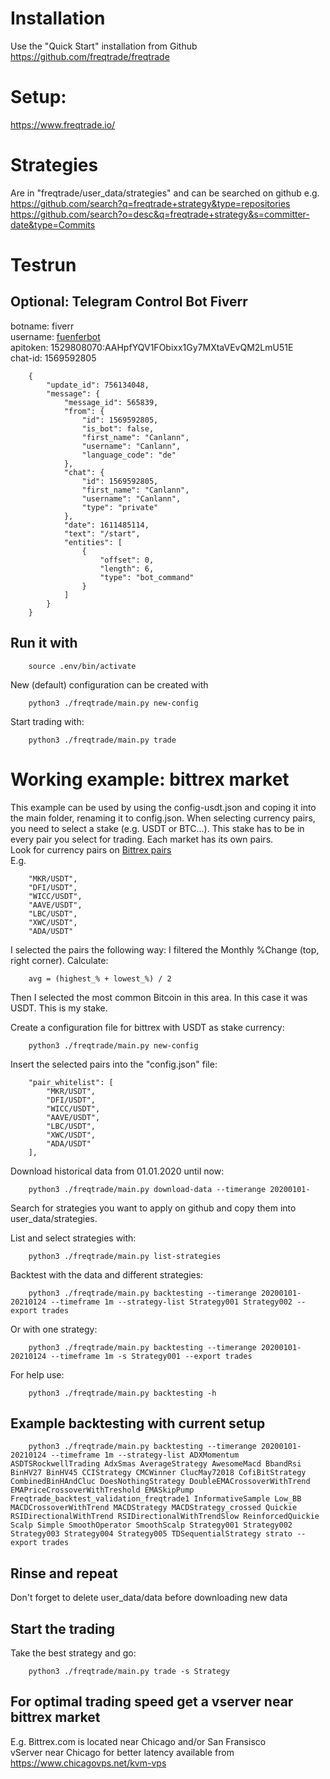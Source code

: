 # Installation
Use the "Quick Start" installation from Github
https://github.com/freqtrade/freqtrade

# Setup:
https://www.freqtrade.io/

# Strategies
Are in "freqtrade/user_data/strategies" and can be searched on github e.g. <br>
https://github.com/search?q=freqtrade+strategy&type=repositories <br>
https://github.com/search?o=desc&q=freqtrade+strategy&s=committer-date&type=Commits

# Testrun

## Optional: Telegram Control Bot Fiverr

botname: fiverr <br>
username: <a href="https://t.me/fuenferbot">fuenferbot</a><br>
apitoken: 1529808070:AAHpfYQV1FObixx1Gy7MXtaVEvQM2LmU51E <br>
chat-id: 1569592805 <br>

        {
            "update_id": 756134048,
            "message": {
                "message_id": 565839,
                "from": {
                    "id": 1569592805,
                    "is_bot": false,
                    "first_name": "Canlann",
                    "username": "Canlann",
                    "language_code": "de"
                },
                "chat": {
                    "id": 1569592805,
                    "first_name": "Canlann",
                    "username": "Canlann",
                    "type": "private"
                },
                "date": 1611485114,
                "text": "/start",
                "entities": [
                    {
                        "offset": 0,
                        "length": 6,
                        "type": "bot_command"
                    }
                ]
            }
        }

## Run it with

        source .env/bin/activate

New (default) configuration can be created with 

        python3 ./freqtrade/main.py new-config

Start trading with:

        python3 ./freqtrade/main.py trade


# Working example: bittrex market
This example can be used by using the config-usdt.json and coping it into the main folder, renaming it to config.json.
When selecting currency pairs, you need to select a stake (e.g. USDT or BTC...). This stake has to be in every pair you select for trading. Each market has its own pairs.<br>
Look for currency pairs on <a href="https://www.cryptometer.io/list/bittrex">Bittrex pairs</a><br>
E.g.<br>

        "MKR/USDT",
        "DFI/USDT",
        "WICC/USDT",
        "AAVE/USDT",
        "LBC/USDT",
        "XWC/USDT",
        "ADA/USDT"

I selected the pairs the following way: I filtered the Monthly %Change (top, right corner). Calculate:

        avg = (highest_% + lowest_%) / 2

Then I selected the most common Bitcoin in this area. In this case it was USDT. This is my stake.

Create a configuration file for bittrex with USDT as stake currency: <br>

        python3 ./freqtrade/main.py new-config

Insert the selected pairs into the "config.json" file: <br>

        "pair_whitelist": [
            "MKR/USDT",
            "DFI/USDT",
            "WICC/USDT",
            "AAVE/USDT",
            "LBC/USDT",
            "XWC/USDT",
            "ADA/USDT"
        ],

Download historical data from 01.01.2020 until now: <br>

        python3 ./freqtrade/main.py download-data --timerange 20200101-

Search for strategies you want to apply on github and copy them into user_data/strategies. <br>

List and select strategies with: <br>

        python3 ./freqtrade/main.py list-strategies

Backtest with the data and different strategies: <br>

        python3 ./freqtrade/main.py backtesting --timerange 20200101-20210124 --timeframe 1m --strategy-list Strategy001 Strategy002 --export trades

        
Or with one strategy: <br>

        python3 ./freqtrade/main.py backtesting --timerange 20200101-20210124 --timeframe 1m -s Strategy001 --export trades

For help use: <br>

        python3 ./freqtrade/main.py backtesting -h

## Example backtesting with current setup

        python3 ./freqtrade/main.py backtesting --timerange 20200101-20210124 --timeframe 1m --strategy-list ADXMomentum ASDTSRockwellTrading AdxSmas AverageStrategy AwesomeMacd BbandRsi BinHV27 BinHV45 CCIStrategy CMCWinner ClucMay72018 CofiBitStrategy CombinedBinHAndCluc DoesNothingStrategy DoubleEMACrossoverWithTrend EMAPriceCrossoverWithTreshold EMASkipPump Freqtrade_backtest_validation_freqtrade1 InformativeSample Low_BB MACDCrossoverWithTrend MACDStrategy MACDStrategy_crossed Quickie RSIDirectionalWithTrend RSIDirectionalWithTrendSlow ReinforcedQuickie Scalp Simple SmoothOperator SmoothScalp Strategy001 Strategy002 Strategy003 Strategy004 Strategy005 TDSequentialStrategy strato --export trades



## Rinse and repeat
Don't forget to delete user_data/data before downloading new data

## Start the trading
Take the best strategy and go: <br>

        python3 ./freqtrade/main.py trade -s Strategy

## For optimal trading speed get a vserver near bittrex market
E.g. Bittrex.com is located near Chicago and/or San Fransisco<br>
vServer near Chicago for better latency available from https://www.chicagovps.net/kvm-vps <br>